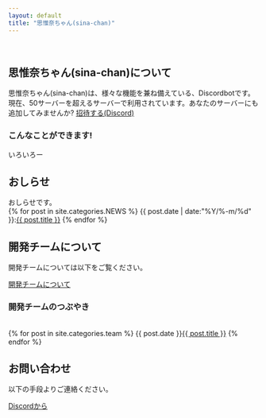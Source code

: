 ```yaml
---
layout: default
title: "思惟奈ちゃん(sina-chan)"
---
```

<section class="top-image"></section>
<br>
<h2 class="main-title">思惟奈ちゃん(sina-chan)について</h2>
思惟奈ちゃん(sina-chan)は、様々な機能を兼ね備えている、Discordbotです。
現在、50サーバーを超えるサーバーで利用されています。あなたのサーバーにも追加してみませんか?

<a class="btn-blue" href="https://discordapp.com/api/oauth2/authorize?client_id=462885760043843584&permissions=1043721302&scope=bot">
招待する(Discord)
</a>

### こんなことができます!
いろいろー

<h2 class="top-black">おしらせ</h2>
おしらせです。
<br>
{% for post in site.categories.NEWS %}
{{ post.date | date:"%Y/%-m/%d" }}:<a href="{{ post.url }}">{{ post.title }}</a>
{% endfor %}
<br>


<h2 class="main-title">開発チームについて</h2>
開発チームについては以下をご覧ください。

<a class="btn-blue" href="">開発チームについて</a>
<br>

### 開発チームのつぶやき
<br>
{% for post in site.categories.team %}
{{ post.date }}<a href="{{ post.url }}">{{ post.title }}</a>
{% endfor %}

<h2 class="top-black">お問い合わせ</h2>
以下の手段よりご連絡ください。

<a class="btn-blue" href="https://discord.gg/udA3qgZ">Discordから</a>
